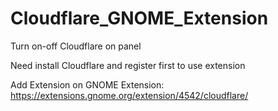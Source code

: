 # Cloudflare_GNOME_Extension
Turn on-off Cloudflare on panel

Need install Cloudflare and register first to use extension

Add Extension on GNOME Extension: https://extensions.gnome.org/extension/4542/cloudflare/
